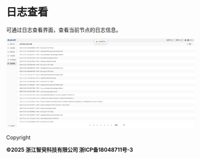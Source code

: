 # 日志查看

可通过日志查看界面，查看当前节点的日志信息。

![](../images/web_log_0.png)

Copyright

**©2025 浙江智臾科技有限公司 浙ICP备18048711号-3**
